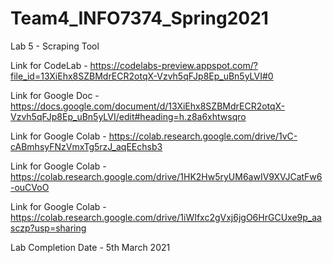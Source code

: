 # Team4_INFO7374_Spring2021

Lab 5 - Scraping Tool

Link for CodeLab - https://codelabs-preview.appspot.com/?file_id=13XiEhx8SZBMdrECR2otqX-Vzvh5qFJp8Ep_uBn5yLVI#0

Link for Google Doc - https://docs.google.com/document/d/13XiEhx8SZBMdrECR2otqX-Vzvh5qFJp8Ep_uBn5yLVI/edit#heading=h.z8a6xhtwsqro

Link for Google Colab - https://colab.research.google.com/drive/1vC-cABmhsyFNzVmxTg5rzJ_aqEEchsb3

Link for Google Colab - https://colab.research.google.com/drive/1HK2Hw5ryUM6awIV9XVJCatFw6-ouCVoO

Link for Google Colab - https://colab.research.google.com/drive/1iWIfxc2gVxj6jgO6HrGCUxe9p_aasczp?usp=sharing


Lab Completion Date - 5th March 2021

